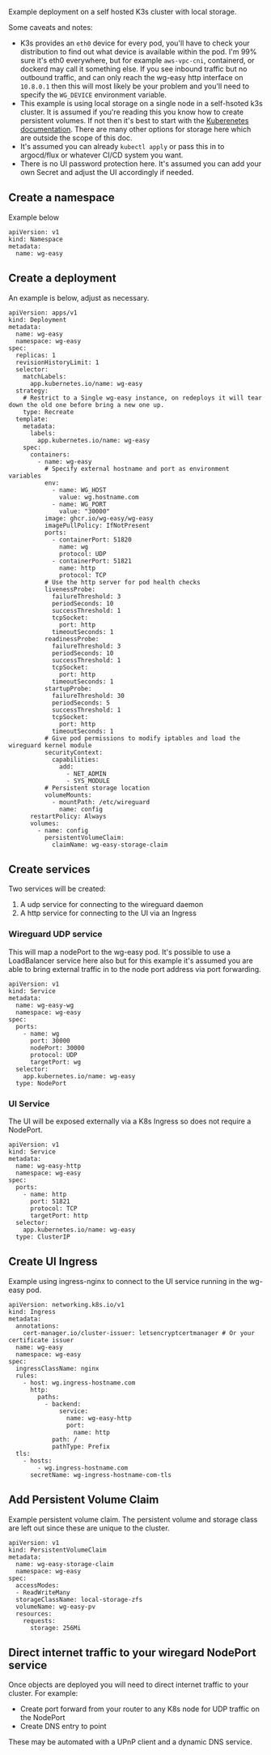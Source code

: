 Example deployment on a self hosted K3s cluster with local storage.

Some caveats and notes:
- K3s provides an `eth0` device for every pod, you'll have to check your distribution to find out what device is available within the pod. I'm 99% sure it's eth0 everywhere, but for example `aws-vpc-cni`, containerd, or dockerd may call it something else. If you see inbound traffic but no outbound traffic, and can only reach the wg-easy http interface on `10.8.0.1` then this will most likely be your problem and you'll need to specify the `WG_DEVICE` environment variable.
- This example is using local storage on a single node in a self-hsoted k3s cluster. It is assumed if you're reading this you know how to create persistent volumes. If not then it's best to start with the [Kuberenetes documentation](https://kubernetes.io/docs/concepts/storage/persistent-volumes/). There are many other options for storage here which are outside the scope of this doc.
- It's assumed you can already `kubectl apply` or pass this in to argocd/flux or whatever CI/CD system you want.
- There is no UI password protection here. It's assumed you can add your own Secret and adjust the UI accordingly if needed.

## Create a namespace
Example below
```
apiVersion: v1
kind: Namespace
metadata:
  name: wg-easy
```

## Create a deployment
An example is below, adjust as necessary.
```
apiVersion: apps/v1
kind: Deployment
metadata:
  name: wg-easy
  namespace: wg-easy
spec:
  replicas: 1
  revisionHistoryLimit: 1
  selector:
    matchLabels:
      app.kubernetes.io/name: wg-easy
  strategy:
    # Restrict to a Single wg-easy instance, on redeploys it will tear down the old one before bring a new one up.
    type: Recreate
  template:
    metadata:
      labels:
        app.kubernetes.io/name: wg-easy
    spec:
      containers:
        - name: wg-easy
          # Specify external hostname and port as environment variables
          env:
            - name: WG_HOST
              value: wg.hostname.com
            - name: WG_PORT
              value: "30000"
          image: ghcr.io/wg-easy/wg-easy
          imagePullPolicy: IfNotPresent
          ports:
            - containerPort: 51820
              name: wg
              protocol: UDP
            - containerPort: 51821
              name: http
              protocol: TCP
          # Use the http server for pod health checks
          livenessProbe:
            failureThreshold: 3
            periodSeconds: 10
            successThreshold: 1
            tcpSocket:
              port: http
            timeoutSeconds: 1
          readinessProbe:
            failureThreshold: 3
            periodSeconds: 10
            successThreshold: 1
            tcpSocket:
              port: http
            timeoutSeconds: 1
          startupProbe:
            failureThreshold: 30
            periodSeconds: 5
            successThreshold: 1
            tcpSocket:
              port: http
            timeoutSeconds: 1
          # Give pod permissions to modify iptables and load the wireguard kernel module
          securityContext:
            capabilities:
              add:
                - NET_ADMIN
                - SYS_MODULE
          # Persistent storage location
          volumeMounts:
            - mountPath: /etc/wireguard
              name: config
      restartPolicy: Always
      volumes:
        - name: config
          persistentVolumeClaim:
            claimName: wg-easy-storage-claim
```

## Create services

Two services will be created:
1. A udp service for connecting to the wireguard daemon
1. A http service for connecting to the UI via an Ingress

### Wireguard UDP service

This will map a nodePort to the wg-easy pod. It's possible to use a LoadBalancer service here also but for this example it's assumed you are able to bring external traffic in to the node port address via port forwarding.

```
apiVersion: v1
kind: Service
metadata:
  name: wg-easy-wg
  namespace: wg-easy
spec:
  ports:
    - name: wg
      port: 30000
      nodePort: 30000
      protocol: UDP
      targetPort: wg
  selector:
    app.kubernetes.io/name: wg-easy
  type: NodePort
```

### UI Service

The UI will be exposed externally via a K8s Ingress so does not require a NodePort.
```
apiVersion: v1
kind: Service
metadata:
  name: wg-easy-http
  namespace: wg-easy
spec:
  ports:
    - name: http
      port: 51821
      protocol: TCP
      targetPort: http
  selector:
    app.kubernetes.io/name: wg-easy
  type: ClusterIP
```

## Create UI Ingress

Example using ingress-nginx to connect to the UI service running in the wg-easy pod.
```
apiVersion: networking.k8s.io/v1
kind: Ingress
metadata:
  annotations:
    cert-manager.io/cluster-issuer: letsencryptcertmanager # Or your certificate issuer
  name: wg-easy
  namespace: wg-easy
spec:
  ingressClassName: nginx
  rules:
    - host: wg.ingress-hostname.com
      http:
        paths:
          - backend:
              service:
                name: wg-easy-http
                port: 
                  name: http
            path: /
            pathType: Prefix
  tls:
    - hosts:
        - wg.ingress-hostname.com
      secretName: wg-ingress-hostname-com-tls
```

## Add Persistent Volume Claim

Example persistent volume claim. The persistent volume and storage class are left out since these are unique to the cluster.
```
apiVersion: v1
kind: PersistentVolumeClaim
metadata:
  name: wg-easy-storage-claim
  namespace: wg-easy
spec:
  accessModes:
  - ReadWriteMany
  storageClassName: local-storage-zfs
  volumeName: wg-easy-pv
  resources:
    requests:
      storage: 256Mi
```

## Direct internet traffic to your wiregard NodePort service

Once objects are deployed you will need to direct internet traffic to your cluster. For example:
- Create port forward from your router to any K8s node for UDP traffic on the NodePort
- Create DNS entry to point 

These may be automated with a UPnP client and a dynamic DNS service.